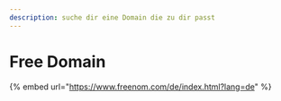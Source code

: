 ```yaml
---
description: suche dir eine Domain die zu dir passt
---
```


# Free Domain

{% embed url="https://www.freenom.com/de/index.html?lang=de" %}
